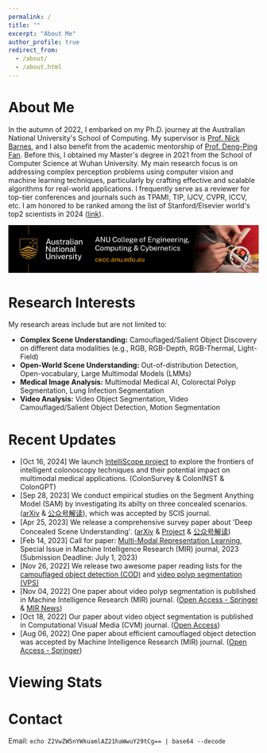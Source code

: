 ```yaml
---
permalink: /
title: ""
excerpt: "About Me"
author_profile: true
redirect_from: 
  - /about/
  - /about.html
---
```




About Me
======

In the autumn of 2022, I embarked on my Ph.D. journey at the Australian National University's School of Computing. My supervisor is [Prof. Nick Barnes](https://scholar.google.com/citations?user=yMXs1WcAAAAJ&hl=en), and I also benefit from the academic mentorship of [Prof. Deng-Ping Fan](https://dengpingfan.github.io/). Before this, I obtained my Master's degree in 2021 from the School of Computer Science at Wuhan University. My main research focus is on addressing complex perception problems using computer vision and machine learning techniques, particularly by crafting effective and scalable algorithms for real-world applications. I frequently serve as a reviewer for top-tier conferences and journals such as TPAMI, TIP, IJCV, CVPR, ICCV, etc. I am honored to be ranked among the list of Stanford/Elsevier world's top2 scientists in 2024 ([link](https://topresearcherslist.com/Home/Profile/924272)).

<p align="center" width="100%">
  <img src="../images/ANU_College_name_2.jpg" />
</p>

<!-- <p> 
  <a href="mailto:gepengai.ji@gmail.com"> <img src="https://img.shields.io/badge/gmail-%23D14836.svg?&style=plastic&logo=gmail&logoColor=white" height="20px" alt="Email"> </a>
  <a href="https://github.com/GewelsJI?tab=followers"> <img src="https://img.shields.io/github/followers/GewelsJI?label=Followers&style=plastic" height="20px" alt="github follow" /> </a>
  <a href="https://github.com/GewelsJI?tab=followers"> <img src="https://img.shields.io/github/stars/GewelsJI?label=Stars&style=plastic" height="20px" alt="github follow" /> </a>
  <a href="center"><img src="https://komarev.com/ghpvc/?username=GewelsJI" alt="GewelsJI" height="20px"> </a>
  <a href="center"><img src="https://hits.seeyoufarm.com/api/count/incr/badge.svg?url=https%3A%2F%2Fgithub.com%2F{GewelsJI}1212%2Fhit-counter" height="20px"> </a>
<p> 

<p> 
  <a href="center"><img src="https://img.shields.io/badge/tmux-1BB91F?style=for-the-badge&logo=tmux&logoColor=white" height="10px"> </a>
  <a href="center"><img src="https://img.shields.io/badge/GIT-E44C30?style=for-the-badge&logo=git&logoColor=white" height="10px"> </a>
  <a href="center"><img src="https://img.shields.io/badge/Numpy-777BB4?style=for-the-badge&logo=numpy&logoColor=white" height="10px"> </a>
  <a href="center"><img src="https://img.shields.io/badge/Linux-FCC624?style=for-the-badge&logo=linux&logoColor=black" height="10px"> </a>
  <a href="center"><img src="https://img.shields.io/badge/Python-FFD43B?style=for-the-badge&logo=python&logoColor=blue" height="10px"> </a>
  <a href="center"><img src="https://img.shields.io/badge/PyTorch-EE4C2C?style=for-the-badge&logo=pytorch&logoColor=white" height="10px"> </a>
  <a href="center"><img src="https://img.shields.io/badge/Keras-FF0000?style=for-the-badge&logo=keras&logoColor=white" height="10px"> </a>
</p>  -->


Research Interests
======

My research areas include but are not limited to:

- **Complex Scene Understanding:** Camouflaged/Salient Object Discovery on different data modalities (e.g., RGB, RGB-Depth, RGB-Thermal, Light-Field)
- **Open-World Scene Understanding:** Out-of-distribution Detection, Open-vocabulary, Large Multimodal Models (LMMs)
- **Medical Image Analysis:** Multimodal Medical AI, Colorectal Polyp Segmentation, Lung Infection Segmentation
- **Video Analysis:** Video Object Segmentation, Video Camouflaged/Salient Object Detection, Motion Segmentation


Recent Updates
======

- [Oct 16, 2024] We launch [IntelliScope project](https://github.com/ai4colonoscopy/IntelliScope) to explore the frontiers of intelligent colonoscopy techniques and their potential impact on multimodal medical applications. (ColonSurvey & ColonINST & ColonGPT)
- [Sep 28, 2023] We conduct empirical studies on the Segment Anything Model (SAM) by investigating its abilty on three concealed scenarios. ([arXiv](https://arxiv.org/abs/2304.06022v3) & [公众号解读](https://mp.weixin.qq.com/s/qYJGdNW3BziShfJalSx1RA)), which was accepted by SCIS journal.
- [Apr 25, 2023] We release a comprehensive survey paper about 'Deep Concealed Scene Understanding'. ([arXiv](https://arxiv.org/abs/2304.11234) & [Project](https://github.com/DengPingFan/CSU) & [公众号解读](https://mp.weixin.qq.com/s/9_v-A-AoHLY_C-Uze1I6PA))
- [Feb 14, 2023] Call for paper: [Multi-Modal Representation Learning](https://mp.weixin.qq.com/s/G8LjgU3GdEehOyaSIlrUbw), Special Issue in Machine Intelligence Research (MIR) journal, 2023 (Submission Deadline: July 1, 2023)
- [Nov 26, 2022] We release two awesome paper reading lists for the [camouflaged object detection (COD)](https://github.com/GewelsJI/SINet-V2/blob/main/AWESOME_COD_LIST.md) and [video polyp segmentation (VPS)](https://github.com/GewelsJI/VPS/blob/main/docs/AWESOME_VPS.md)
- [Nov 04, 2022] One paper about video polyp segmentation is published in Machine Intelligence Research (MIR) journal. ([Open Access - Springer](https://link.springer.com/article/10.1007/s11633-022-1371-y) & [MIR News](https://www.mi-research.net/news/MIRNews/4f8a3e44-f2b9-4e8b-9295-e2122c77293f_en.htm))
- [Oct 18, 2022] Our paper about video object segmentation is published in Computational Visual Media (CVM) journal. ([Open Access](https://link.springer.com/article/10.1007/s41095-021-0262-4))
- [Aug 06, 2022] One paper about efficient camouflaged object detection was accepted by Machine Intelligence Research (MIR) journal. ([Open Access - Springer](https://link.springer.com/article/10.1007/s11633-022-1365-9))


Viewing Stats
======

<!-- <div style='width:350px;height:350px;margin:0 auto'>
    <script type="text/javascript" id="clustrmaps" src="//clustrmaps.com/map_v2.js?d=4HIu0QzaVjxZ6lANkwG5E12bXki5oB6rfb-tI4vEPyQ&cl=ffffff&w=a"></script>
</div> -->

<script type='text/javascript' id='clustrmaps' src='//cdn.clustrmaps.com/map_v2.js?cl=0e1633&w=500&t=tt&d=4HIu0QzaVjxZ6lANkwG5E12bXki5oB6rfb-tI4vEPyQ&co=0b4975&ct=cdd4d9&cmo=3acc3a&cmn=ff5353'></script>

<!-- Motto
======

$\color{Brown}{\texttt{Never Underestimate Your Power to Change Yourself!}}$ -->


Contact
======

Email: `echo Z2VwZW5nYWkuamlAZ21haWwuY29tCg== | base64 --decode`